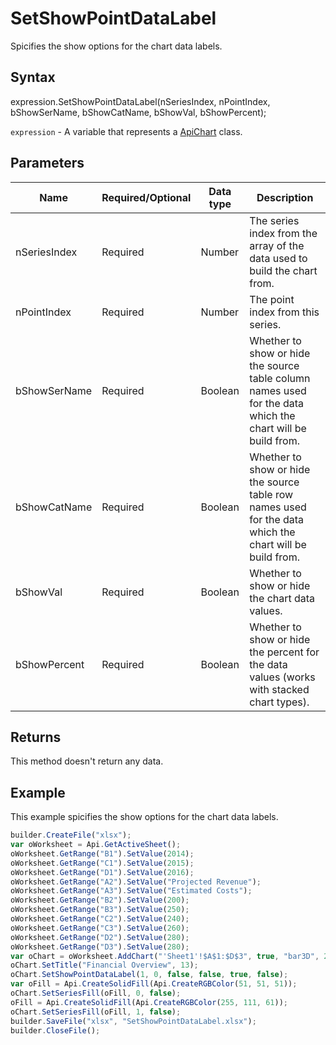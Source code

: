 # SetShowPointDataLabel

Spicifies the show options for the chart data labels.

## Syntax

expression.SetShowPointDataLabel(nSeriesIndex, nPointIndex, bShowSerName, bShowCatName, bShowVal, bShowPercent);

`expression` - A variable that represents a [ApiChart](../ApiChart.md) class.

## Parameters

| **Name** | **Required/Optional** | **Data type** | **Description** |
| ------------- | ------------- | ------------- | ------------- |
| nSeriesIndex | Required | Number | The series index from the array of the data used to build the chart from. |
| nPointIndex | Required | Number | The point index from this series. |
| bShowSerName | Required | Boolean | Whether to show or hide the source table column names used for the data which the chart will be build from. |
| bShowCatName | Required | Boolean | Whether to show or hide the source table row names used for the data which the chart will be build from. |
| bShowVal | Required | Boolean | Whether to show or hide the chart data values. |
| bShowPercent | Required | Boolean | Whether to show or hide the percent for the data values (works with stacked chart types). |

## Returns

This method doesn't return any data.

## Example

This example spicifies the show options for the chart data labels.

```javascript
builder.CreateFile("xlsx");
var oWorksheet = Api.GetActiveSheet();
oWorksheet.GetRange("B1").SetValue(2014);
oWorksheet.GetRange("C1").SetValue(2015);
oWorksheet.GetRange("D1").SetValue(2016);
oWorksheet.GetRange("A2").SetValue("Projected Revenue");
oWorksheet.GetRange("A3").SetValue("Estimated Costs");
oWorksheet.GetRange("B2").SetValue(200);
oWorksheet.GetRange("B3").SetValue(250);
oWorksheet.GetRange("C2").SetValue(240);
oWorksheet.GetRange("C3").SetValue(260);
oWorksheet.GetRange("D2").SetValue(280);
oWorksheet.GetRange("D3").SetValue(280);
var oChart = oWorksheet.AddChart("'Sheet1'!$A$1:$D$3", true, "bar3D", 2, 100 * 36000, 70 * 36000, 0, 2 * 36000, 5, 3 * 36000);
oChart.SetTitle("Financial Overview", 13);
oChart.SetShowPointDataLabel(1, 0, false, false, true, false);
var oFill = Api.CreateSolidFill(Api.CreateRGBColor(51, 51, 51));
oChart.SetSeriesFill(oFill, 0, false);
oFill = Api.CreateSolidFill(Api.CreateRGBColor(255, 111, 61));
oChart.SetSeriesFill(oFill, 1, false);
builder.SaveFile("xlsx", "SetShowPointDataLabel.xlsx");
builder.CloseFile();
```